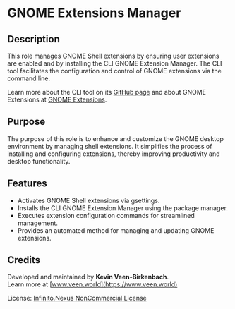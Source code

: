 # GNOME Extensions Manager

## Description

This role manages GNOME Shell extensions by ensuring user extensions are enabled and by installing the CLI GNOME Extension Manager. The CLI tool facilitates the configuration and control of GNOME extensions via the command line.

Learn more about the CLI tool on its [GitHub page](https://github.com/kevinveenbirkenbach/cli-gnome-extension-manager) and about GNOME Extensions at [GNOME Extensions](https://extensions.gnome.org).

## Purpose

The purpose of this role is to enhance and customize the GNOME desktop environment by managing shell extensions. It simplifies the process of installing and configuring extensions, thereby improving productivity and desktop functionality.

## Features

- Activates GNOME Shell extensions via gsettings.
- Installs the CLI GNOME Extension Manager using the package manager.
- Executes extension configuration commands for streamlined management.
- Provides an automated method for managing and updating GNOME extensions.

## Credits

Developed and maintained by **Kevin Veen-Birkenbach**.  
Learn more at [www.veen.world](https://www.veen.world)

License: [Infinito.Nexus NonCommercial License](https://s.infinito.nexus/license)
